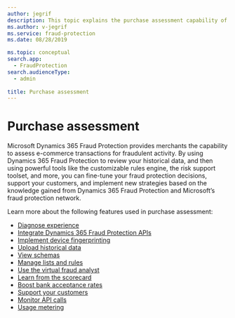 ```yaml
---
author: jegrif
description: This topic explains the purchase assessment capability of Dynamics 365 Fraud Protection.
ms.author: v-jegrif
ms.service: fraud-protection
ms.date: 08/28/2019

ms.topic: conceptual
search.app: 
  - FraudProtection
search.audienceType:
  - admin
  
title: Purchase assessment
---
```


# Purchase assessment

Microsoft Dynamics 365 Fraud Protection provides merchants the capability to assess e-commerce transactions for fraudulent activity. By using Dynamics 365 Fraud Protection to review your historical data, and then using powerful tools like the customizable rules engine, the risk support toolset, and more, you can fine-tune your fraud protection decisions, support your customers, and implement new strategies based on the knowledge gained from Dynamics 365 Fraud Protection and Microsoft’s fraud protection network.

Learn more about the following features used in purchase assessment:

- [Diagnose experience](diagnose-experience.md)
- [Integrate Dynamics 365 Fraud Protection APIs](integrate-real-time-api.md)
- [Implement device fingerprinting](device-fingerprinting.md)
- [Upload historical data](data-upload.md)
- [View schemas](schema.md)
- [Manage lists and rules](lists-model-operating-points.md)
- [Use the virtual fraud analyst](virtual-fraud-analyst.md)
- [Learn from the scorecard](scorecard.md)
- [Boost bank acceptance rates](transaction-acceptance-booster.md)
- [Support your customers](risk-support.md)
- [Monitor API calls](monitoring.md)
- [Usage metering](metering.md)
